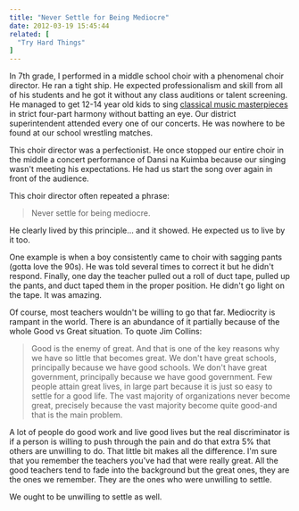 ```yaml
---
title: "Never Settle for Being Mediocre"
date: 2012-03-19 15:45:44
related: [
  "Try Hard Things"
]
---
```


In 7th grade, I performed in a middle school choir with a phenomenal choir director. He ran a tight ship. He expected professionalism and skill from all of his students and he got it without any class auditions or talent screening. He managed to get 12-14 year old kids to sing <a href="http://www.youtube.com/watch?v=OwqqfbinUDY" title="Here's an example of one we sang">classical music masterpieces </a>in strict four-part harmony without batting an eye. Our district superintendent attended every one of our concerts. He was nowhere to be found at our school wrestling matches.

This choir director was a perfectionist. He once stopped our entire choir in the middle a concert performance of Dansi na Kuimba because our singing wasn't meeting his expectations. He had us start the song over again in front of the audience.

This choir director often repeated a phrase:

> Never settle for being mediocre.

He clearly lived by this principle... and it showed. He expected us to live by it too.

One example is when a boy consistently came to choir with sagging pants (gotta love the 90s). He was told several times to correct it but he didn't respond. Finally, one day the teacher pulled out a roll of duct tape, pulled up the pants, and duct taped them in the proper position. He didn't go light on the tape. It was amazing.

Of course, most teachers wouldn't be willing to go that far. Mediocrity is rampant in the world. There is an abundance of it partially because of the whole Good vs Great situation. To quote Jim Collins:

> Good is the enemy of great. And that is one of the key reasons why we have so little that becomes great. We don't have great schools, principally because we have good schools. We don't have great government, principally because we have good government. Few people attain great lives, in large part because it is just so easy to settle for a good life. The vast majority of organizations never become great, precisely because the vast majority become quite good-and that is the main problem.

A lot of people do good work and live good lives but the real discriminator is if a person is willing to push through the pain and do that extra 5% that others are unwilling to do. That little bit makes all the difference. I'm sure that you remember the teachers you've had that were really great. All the good teachers tend to fade into the background but the great ones, they are the ones we remember. They are the ones who were unwilling to settle.

We ought to be unwilling to settle as well.
